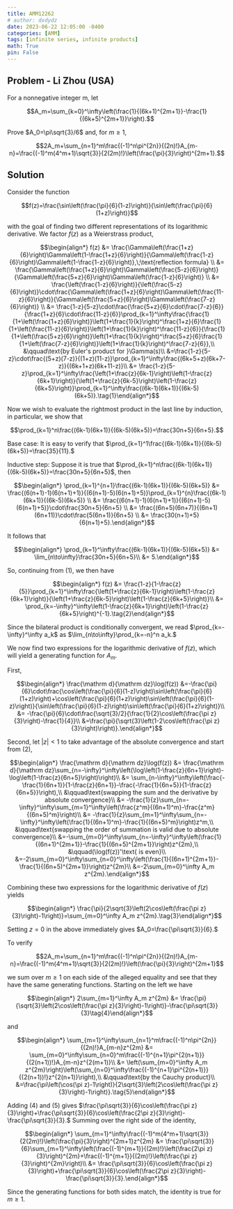 ```yaml
---
title: AMM12262
# author: dxdydz
date: 2023-06-22 12:05:00 -0400
categories: [AMM]
tags: [infinite series, infinite products]
math: True
pin: False
---
```


## Problem - Li Zhou (USA)

For a nonnegative integer m, let

$$A_m=\sum_{k=0}^\infty\left(\frac{1}{(6k+1)^{2m+1}}-\frac{1}{(6k+5)^{2m+1}}\right).$$

Prove $A_0=\pi\sqrt{3}/6$ and, for $m\geq1$,

$$2A_m+\sum_{n=1}^m\frac{(-1)^n\pi^{2n}}{(2n)!}A_{m-n}=\frac{(-1)^m(4^m+1)\sqrt{3}}{2(2m)!}\left(\frac{\pi}{3}\right)^{2m+1}.$$

## Solution

Consider the function

$$f(z)=\frac{\sin\left(\frac{\pi}{6}(1-z)\right)}{\sin\left(\frac{\pi}{6}(1+z)\right)}$$

with the goal of finding two different representations of its logarithmic derivative. We factor $f(z)$ as a Weierstrass product,

$$\begin{align*}    f(z) &= \frac{\Gamma\left(\frac{1+z}{6}\right)\Gamma\left(1-\frac{1+z}{6}\right)}{\Gamma\left(\frac{1-z}{6}\right)\Gamma\left(1-\frac{1-z}{6}\right)},\;\text{reflection formula} \\    &= \frac{\Gamma\left(\frac{1+z}{6}\right)\Gamma\left(\frac{5-z}{6}\right)}{\Gamma\left(\frac{5+z}{6}\right)\Gamma\left(\frac{1-z}{6}\right)} \\    &= \frac{\left(\frac{1-z}{6}\right)}{\left(\frac{5-z}{6}\right)}\cdot\frac{\Gamma\left(\frac{1+z}{6}\right)\Gamma\left(\frac{11-z}{6}\right)}{\Gamma\left(\frac{5+z}{6}\right)\Gamma\left(\frac{7-z}{6}\right)} \\    &= \frac{1-z}{5-z}\cdot\frac{\frac{5+z}{6}\cdot\frac{7-z}{6}}{\frac{1+z}{6}\cdot\frac{11-z}{6}}\prod_{k=1}^\infty\frac{\frac{1}{1+\left(\frac{1+z}{6}\right)}\left(1+\frac{1}{k}\right)^\frac{1+z}{6}\frac{1}{1+\left(\frac{11-z}{6}\right)}\left(1+\frac{1}{k}\right)^\frac{11-z}{6}}{\frac{1}{1+\left(\frac{5+z}{6}\right)}\left(1+\frac{1}{k}\right)^\frac{5+z}{6}\frac{1}{1+\left(\frac{7-z}{6}\right)}\left(1+\frac{1}{k}\right)^\frac{7-z}{6}},\\    &\qquad\text{by Euler's product for }\Gamma(s)\\    &=\frac{1-z}{5-z}\cdot\frac{(5+z)(7-z)}{(1+z)(11-z)}\prod_{k=1}^\infty\frac{(6k+5+z)(6k+7-z)}{(6k+1+z)(6k+11-z)}\\    &= \frac{1-z}{5-z}\prod_{k=1}^\infty\frac{\left(1+\frac{z}{6k-1}\right)\left(1-\frac{z}{6k+1}\right)}{\left(1+\frac{z}{6k-5}\right)\left(1-\frac{z}{6k+5}\right)}\prod_{k=1}^\infty\frac{(6k-1)(6k+1)}{(6k-5)(6k+5)}.\tag{1}\end{align*}$$

Now we wish to evaluate the rightmost product in the last line by induction, in particular, we show that

$$\prod_{k=1}^n\frac{(6k-1)(6k+1)}{(6k-5)(6k+5)}=\frac{30n+5}{6n+5}.$$

Base case: It is easy to verify that $\prod_{k=1}^1\frac{(6k-1)(6k+1)}{(6k-5)(6k+5)}=\frac{35}{11}.$

Inductive step: Suppose it is true that $\prod_{k=1}^n\frac{(6k-1)(6k+1)}{(6k-5)(6k+5)}=\frac{30n+5}{6n+5}$, then

$$\begin{align*}    \prod_{k=1}^{n+1}\frac{(6k-1)(6k+1)}{(6k-5)(6k+5)} &= \frac{(6(n+1)-1)(6(n+1)+1)}{(6(n+1)-5)(6(n+1)+5)}\prod_{k=1}^{n}\frac{(6k-1)(6k+1)}{(6k-5)(6k+5)} \\    &= \frac{(6(n+1)-1)(6(n+1)+1)}{(6(n+1)-5)(6(n+1)+5)}\cdot\frac{30n+5}{6n+5} \\    &= \frac{(6n+5)(6n+7)}{(6n+1)(6n+11)}\cdot\frac{5(6n+1)}{6n+5} \\    &= \frac{30(n+1)+5}{6(n+1)+5}.\end{align*}$$

It follows that

$$\begin{align*}    \prod_{k=1}^\infty\frac{(6k-1)(6k+1)}{(6k-5)(6k+5)} &= \lim_{n\to\infty}\frac{30n+5}{6n+5}\\    &= 5.\end{align*}$$

So, continuing from $(1)$, we then have

$$\begin{align*}    f(z) &= \frac{1-z}{1-\frac{z}{5}}\prod_{k=1}^\infty\frac{\left(1+\frac{z}{6k-1}\right)\left(1-\frac{z}{6k+1}\right)}{\left(1+\frac{z}{6k-5}\right)\left(1-\frac{z}{6k+5}\right)}\\    &= \prod_{k=-\infty}^\infty\left(1-\frac{z}{6k+1}\right)\left(1-\frac{z}{6k+5}\right)^{-1}.\tag{2}\end{align*}$$

Since the bilateral product is conditionally convergent, we read $\prod_{k=-\infty}^\infty a_k$ as $\lim_{n\to\infty}\prod_{k=-n}^n a_k.$

We now find two expressions for the logarithmic derivative of $f(z)$, which will yield a generating function for $A_m$.

First,

$$\begin{align*}    \frac{\mathrm d}{\mathrm dz}\log(f(z)) &=-\frac{\pi}{6}\cdot\frac{\cos\left(\frac{\pi}{6}(1-z)\right)\sin\left(\frac{\pi}{6}(1+z)\right)+\cos\left(\frac{\pi}{6}(1+z)\right)\sin\left(\frac{\pi}{6}(1-z)\right)}{\sin\left(\frac{\pi}{6}(1-z)\right)\sin\left(\frac{\pi}{6}(1+z)\right)}\\    &= -\frac{\pi}{6}\cdot\frac{\sqrt{3}/2}{\frac{1}{2}\cos\left(\frac{\pi z}{3}\right)-\frac{1}{4}}\\    &=\frac{\pi}{\sqrt{3}\left(1-2\cos\left(\frac{\pi z}{3}\right)\right)}.\end{align*}$$

Second, let $|z|<1$ to take advantage of the absolute convergence and start from (2),

$$\begin{align*}    \frac{\mathrm d}{\mathrm dz}\log(f(z)) &= \frac{\mathrm d}{\mathrm dz}\sum_{n=-\infty}^\infty\left(\log\left(1-\frac{z}{6n+1}\right)-\log\left(1-\frac{z}{6n+5}\right)\right)\\    &= \sum_{n-\infty}^\infty\left(\frac{-\frac{1}{6n+1}}{1-\frac{z}{6n+1}}-\frac{-\frac{1}{6n+5}}{1-\frac{z}{6n+5}}\right),\\    &\qquad\text{swapping the sum and the derivative by absolute convergence}\\    &= -\frac{1}{z}\sum_{n=-\infty}^\infty\sum_{m=1}^\infty\left(\frac{z^m}{(6n+1)^m}-\frac{z^m}{(6n+5)^m}\right)\\    &= -\frac{1}{z}\sum_{m=1}^\infty\sum_{n=-\infty}^\infty\left(\frac{1}{(6n+1)^m}-\frac{1}{(6n+5)^m}\right)z^m,\\    &\qquad\text{swapping the order of summation is valid due to absolute convergence}\\    &=-\sum_{m=0}^\infty\sum_{n=-\infty}^\infty\left(\frac{1}{(6n+1)^{2m+1}}-\frac{1}{(6n+5)^{2m+1}}\right)z^{2m},\\    &\qquad(\log(f(z))'\text{ is even}\\    &=-2\sum_{m=0}^\infty\sum_{n=0}^\infty\left(\frac{1}{(6n+1)^{2m+1}}-\frac{1}{(6n+5)^{2m+1}}\right)z^{2m}\\    &=-2\sum_{m=0}^\infty A_m z^{2m}.\end{align*}$$

Combining these two expressions for the logarithmic derivative of $f(z)$ yields

$$\begin{align*}    \frac{\pi}{2\sqrt{3}\left(2\cos\left(\frac{\pi z}{3}\right)-1\right)}=\sum_{m=0}^\infty A_m z^{2m}.\tag{3}\end{align*}$$

Setting $z=0$ in the above immediately gives $A_0=\frac{\pi\sqrt{3}}{6}.$

To verify

$$2A_m+\sum_{n=1}^m\frac{(-1)^n\pi^{2n}}{(2n)!}A_{m-n}=\frac{(-1)^m(4^m+1)\sqrt{3}}{2(2m)!}\left(\frac{\pi}{3}\right)^{2m+1}$$

we sum over $m\geq1$ on each side of the alleged equality and see that they have the same generating functions. Starting on the left we have

$$\begin{align*}    2\sum_{m=1}^\infty A_m z^{2m} &= \frac{\pi}{\sqrt{3}\left(2\cos\left(\frac{\pi z}{3}\right)-1\right)}-\frac{\pi\sqrt{3}}{3}\tag{4}\end{align*}$$

and

$$\begin{align*}    \sum_{m=1}^\infty\sum_{n=1}^m\frac{(-1)^n\pi^{2n}}{(2n)!}A_{m-n}z^{2m} &= \sum_{m=0}^\infty\sum_{n=0}^m\frac{(-1)^{n+1}\pi^{2(n+1)}}{(2(n+1))!}A_{m-n}z^{2(m+1)}\\    &= \left(\sum_{m=0}^\infty A_m z^{2m}\right)\left(\sum_{n=0}^\infty\frac{(-1)^{n+1}\pi^{2(n+1)}}{(2(n+1))!}z^{2(n+1)}\right),\\    &\qquad\text{by the Cauchy product}\\    &=\frac{\pi\left(\cos(\pi z)-1\right)}{2\sqrt{3}\left(2\cos\left(\frac{\pi z}{3}\right)-1\right)}.\tag{5}\end{align*}$$

Adding (4) and (5) gives $\frac{\pi\sqrt{3}}{6}\cos\left(\frac{\pi z}{3}\right)+\frac{\pi\sqrt{3}}{6}\cos\left(\frac{2\pi z}{3}\right)-\frac{\pi\sqrt{3}}{3}.$ Summing over the right side of the identity,

$$\begin{align*}    \sum_{m=1}^\infty\frac{(-1)^m(4^m+1)\sqrt{3}}{2(2m)!}\left(\frac{\pi}{3}\right)^{2m+1}z^{2m} &= \frac{\pi\sqrt{3}}{6}\sum_{m=1}^\infty\left(\frac{(-1)^{m+1}}{(2m)!}\left(\frac{2\pi z}{3}\right)^{2m}+\frac{(-1)^{m+1}}{(2m)!}\left(\frac{\pi z}{3}\right)^{2m}\right)\\    &= \frac{\pi\sqrt{3}}{6}\cos\left(\frac{\pi z}{3}\right)+\frac{\pi\sqrt{3}}{6}\cos\left(\frac{2\pi z}{3}\right)-\frac{\pi\sqrt{3}}{3}.\end{align*}$$

Since the generating functions for both sides match, the identity is true for $m\geq1$.